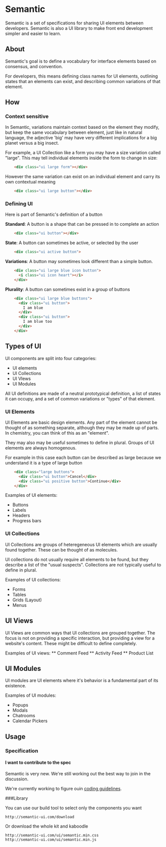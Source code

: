 # Semantic

Semantic is a set of specifications for sharing UI elements between developers. Semantic is also a UI library to make front end development simpler and easier to learn.

## About
Semantic's goal is to define a vocabulary for interface elements based on consensus, and convention.

For developers, this means defining class names for UI elements, outlining states that an elements can exist, and describing common variations of that element. 

## How

### Context sensitive

In Semantic, variations maintain context based on the element they modify, but keep the same vocabulary between element,
just like in natural language, the adjective 'big' may have very different implications for a big planet versus a big insect.

For example, a UI Collection like a form you may have a size variation called "large". This may tell individual elements inside the form to change in size:
```html
    <div class="ui large form"></div>
```

However the same variation can exist on an individual element and carry its own contextual meaning
```html
    <div class="ui large button"></div>
```

### Defining UI

Here is part of Semantic's definition of a button

**Standard**: A button is a shape that can be pressed in to complete an action
```html
    <div class="ui button"></div>
```
**State**: A button can sometimes be active, or selected by the user

``` html
    <div class="ui active button">
```

**Variations**: A button may sometimes look different than a simple button. 
``` html
    <div class="ui large blue icon button">
      <i class="ui icon heart"></i>
    </div>
```

**Plurality**: A button can sometimes exist in a group of buttons
``` html
    <div class="ui large blue buttons">
      <div class="ui button">
        I am blue
      </div>
      <div class="ui button">
        I am blue too
      </div>
    </div>
```

## Types of UI

UI components are split into four categories: 
* UI elements
* UI Collections
* UI VIews
* UI Modules

All UI definitions are made of a neutral prototypical definition, a list of states it can occupy, and a set of common variations or "types" of that element. 

### UI Elements
UI Elements are basic design elements. Any part of the element cannot be thought of as something separate, although they may be made up of parts. In chemistry, you can think of this as an "element".

They may also may be useful sometimes to define in plural. Groups of UI elements are always homogenous.

For example in this case each button can be described as large because we understand it is a type of large button
``` html
    <div class="large buttons">
      <div class="ui button">Cancel</div>
      <div class="ui positive button">Continue</div>
    </div>
```

Examples of UI elements:
* Buttons
* Labels
* Headers
* Progress bars


### UI Collections
UI Collections are groups of heteregeneous UI elements which are usually found together. These can be thought of as molecules.

UI collections do not usually require all elements to be found, but they describe a list of the "usual suspects". Collections are not typically useful to define in plural.

Examples of UI collections: 
* Forms
* Tables
* Grids (Layout)
* Menus
 
## UI Views
UI Views are common ways that UI collections are grouped together. The focus is not on providing a specific interaction, but providing a view for a website's content. These might be difficult to define completely.

Examples of UI views:
** Comment Feed
** Activity Feed
** Product List


## UI Modules

UI modules are UI elements where it's behavior is a fundamental part of its existence. 

Examples of UI modules:
* Popups
* Modals
* Chatrooms
* Calendar Pickers

## Usage

### Specification

#### I want to contribute to the spec

Semantic is very new. We're still working out the best way to join in the discussion.

We're currently working to figure ouin [coding guidelines](http://semantic-ui.com/guidelines).


###Library

You can use our build tool to select only the components you want

    http://semantic-ui.com/download

Or download the whole kit and kaboodle

    http://semantic-ui.com/ui/semantic.min.css
    http://semantic-ui.com/ui/semantic.min.js

